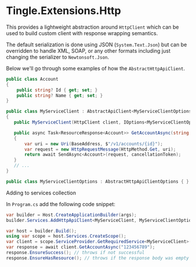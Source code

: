 # Tingle.Extensions.Http

This provides a lightweight abstraction around `HttpClient` which can be used to build custom client with response wrapping semantics.

The default serialization is done using JSON (`System.Text.Json`) but can be overridden to handle XML, SOAP, or any other formats including just changing the serializer to `Newtonsoft.Json`.

Below we'll go through some examples of how the `AbstractHttpApiClient`.

```cs
public class Account
{
    public string? Id { get; set; }
    public string? Name { get; set; }
}

public class MyServiceClient : AbstractApiClient<MyServiceClientOptions>
{
   public MyServiceClient(HttpClient client, IOptions<MyServiceClientOptions> optionsAccessor) : base(client, optionsAccessor){}

   public async Task<ResourceResponse<Account>> GetAccountAsync(string id, CancellationToken cancellationToken = default)
   {
       var uri = new Uri(BaseAddress, $"/v1/accounts/{id}");
       var request = new HttpRequestMessage(HttpMethod.Get, uri);
       return await SendAsync<Account>(request, cancellationToken);
   }
   // ...
}

public class MyServiceClientOptions : AbstractHttpApiClientOptions { }
```

Adding to services collection

In `Program.cs` add the following code snippet:

```cs
var builder = Host.CreateApplicationBuilder(args);
builder.Services.AddHttpApiClient<MyServiceClient, MyServiceClientOptions>();

var host = builder.Build();
using var scope = host.Services.CreateScope();
var client = scope.ServiceProvider.GetRequiredService<MyServiceClient>();
var response = await client.GetAccountAsync("123456789");
response.EnsureSuccess(); // throws if not successful
response.EnsureHasResource(); // throws if the response body was empty (null resource)
```
